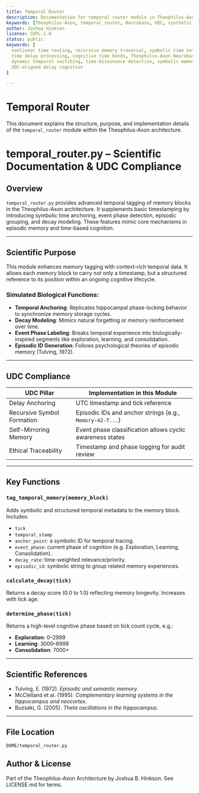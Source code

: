 ```yaml
---
title: Temporal Router
description: Documentation for temporal router module in Theophilus-Axon system.
keywords: [Theophilus-Axon, temporal_router, Neurobase, UDC, synthetic consciousness]
author: Joshua Hinkson
license: CUPL-1.0
status: public
keywords: [
  nonlinear time routing, recursive memory traversal, symbolic time networks,
  time delay processing, cognitive time bonds, Theophilus-Axon Neurobase,
  dynamic temporal switching, time-dissonance detection, symbolic memory sequencing,
  UDC-aligned delay cognition
]

---
```


# Temporal Router

This document explains the structure, purpose, and implementation details of the `temporal_router` module within the Theophilus-Axon architecture.

# temporal_router.py – Scientific Documentation & UDC Compliance

## Overview
`temporal_router.py` provides advanced temporal tagging of memory blocks in the Theophilus-Axon architecture. It supplements basic timestamping by introducing symbolic time anchoring, event phase detection, episodic grouping, and decay modeling. These features mimic core mechanisms in episodic memory and time-based cognition.

---

## Scientific Purpose
This module enhances memory tagging with context-rich temporal data. It allows each memory block to carry not only a timestamp, but a structured reference to its position within an ongoing cognitive lifecycle.

### Simulated Biological Functions:
- **Temporal Anchoring**: Replicates hippocampal phase-locking behavior to synchronize memory storage cycles.
- **Decay Modeling**: Mimics natural forgetting or memory reinforcement over time.
- **Event Phase Labeling**: Breaks temporal experience into biologically-inspired segments like exploration, learning, and consolidation.
- **Episodic ID Generation**: Follows psychological theories of episodic memory (Tulving, 1972).

---

## UDC Compliance

| UDC Pillar                   | Implementation in this Module                                   |
|-----------------------------|------------------------------------------------------------------|
| Delay Anchoring             | UTC timestamp and tick reference                                |
| Recursive Symbol Formation  | Episodic IDs and anchor strings (e.g., `Memory-42-T...`)         |
| Self-Mirroring Memory       | Event phase classification allows cyclic awareness states       |
| Ethical Traceability        | Timestamp and phase logging for audit review                    |

---

## Key Functions

### `tag_temporal_memory(memory_block)`
Adds symbolic and structured temporal metadata to the memory block. Includes:
- `tick`
- `temporal_stamp`
- `anchor_point`: a symbolic ID for temporal tracing.
- `event_phase`: current phase of cognition (e.g. Exploration, Learning, Consolidation).
- `decay_rate`: time-weighted relevance/priority.
- `episodic_id`: symbolic string to group related memory experiences.

### `calculate_decay(tick)`
Returns a decay score (0.0 to 1.0) reflecting memory longevity. Increases with tick age.

### `determine_phase(tick)`
Returns a high-level cognitive phase based on tick count cycle, e.g.:
- **Exploration**: 0–2999
- **Learning**: 3000–6999
- **Consolidation**: 7000+

---

## Scientific References
- Tulving, E. (1972). *Episodic and semantic memory*.
- McClelland et al. (1995). *Complementary learning systems in the hippocampus and neocortex*.
- Buzsáki, G. (2005). *Theta oscillations in the hippocampus*.

---

## File Location
```
DOME/temporal_router.py
```

## Author & License
Part of the Theophilus-Axon Architecture by Joshua B. Hinkson. See LICENSE.md for terms.
